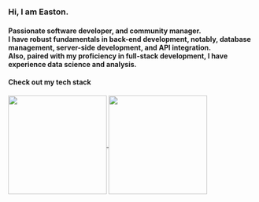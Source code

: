 ### Hi, I am **Easton**.
#### Passionate software developer, and community manager.<br>I have robust fundamentals in back-end development, notably, database management, server-side development, and API integration.<br>Also, paired with my proficiency in full-stack development, I have experience data science and analysis.
#### Check out my tech stack

<a href="https://github.com/anuraghazra/convoychat">
  <img height=200 align="center" src="https://github-readme-stats.vercel.app/api/top-langs/?username=euisungkang&theme=transparent&exclude_repo=Polyhack-2019&show_icons=true&layout=compact&langs_count=8&size_weight=0.3&count_weight=0.7&card_width=320" />
</a>
<a href="https://github.com/anuraghazra/github-readme-stats">
  <img height=200 align="center" src="https://github-readme-stats.vercel.app/api?username=euisungkang&hide=issues,contribs&show=prs_merged,prs_merged_percentage&theme=transparent&show_icons=true&include_all_commits=true&hide_rank=true" />
</a>
